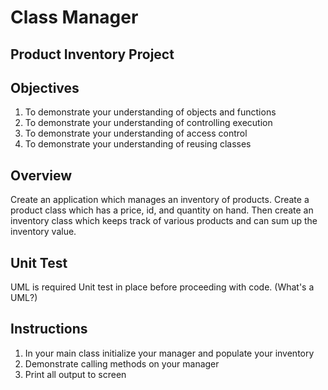 # Class Manager

## Product Inventory Project 

## Objectives

1. To demonstrate your understanding of objects and functions
2. To demonstrate your understanding of controlling execution
3. To demonstrate your understanding of access control
4. To demonstrate your understanding of reusing classes


## Overview

Create an application which manages an inventory of products. Create a product class which has a price, id, and quantity on hand. Then create an inventory class which keeps track of various products and can sum up the inventory value.

## Unit Test

UML is required
Unit test in  place before proceeding with code. (What's a UML?)

## Instructions

1. In your main class initialize your manager and populate your inventory
2. Demonstrate calling methods on your manager
3. Print all output to screen

